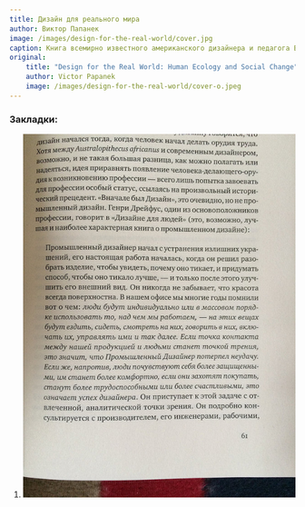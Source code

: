 ```yaml
---
title: Дизайн для реального мира
author: Виктор Папанек
image: /images/design-for-the-real-world/cover.jpg
caption: Книга всемирно известного американского дизайнера и педагога В.Папанека о задачах и роли дизайнера в современном мире, об этике дизайна, о новых принципах и методах проектирования, о дизайне как универсальном виде человеческой деятельности, интегрирующем в себе самые разные знания, а также о новой системе подготовки дизайнеров.
original:
    title: "Design for the Real World: Human Ecology and Social Change"
    author: Victor Papanek
    image: /images/design-for-the-real-world/cover-o.jpeg
---
```


### Закладки:
1. ![Закладка 1](/images/design-for-the-real-world/bookmark-1.jpg)
